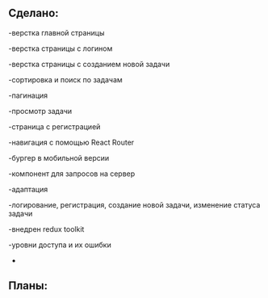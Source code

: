 ## Сделано:
-верстка главной страницы  

-верстка страницы с логином  

-верстка страницы с созданием новой задачи  

-сортировка и поиск по задачам  

-пагинация

-просмотр задачи

-страница с регистрацией

-навигация с помощью React Router

-бургер в мобильной версии

-компонент для запросов на сервер

-адаптация

-логирование, регистрация, создание новой задачи, изменение статуса задачи

-внедрен redux toolkit

-уровни доступа и их ошибки

-

## Планы:


